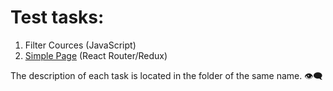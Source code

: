 # Test tasks:
1. Filter Cources (JavaScript)
2. [Simple Page](https://test-tasks-nti3.vercel.app/) (React Router/Redux)

The description of each task is located in the folder of the same name. 👁‍🗨

